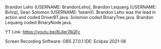 Brandon Leho (USERNAME: BrandonLeho), Brandon Lequang (USERNAME: Bvlvq), Sean Solomon (USERNAME: 1sean0).
Brandon Leho was the lead in action and coded DriverBT.java. Solomon coded BinaryTree.java. Brandon Lequang coded BinaryNode.java.

YT Link: https://youtu.be/8jJler7AQFc

Screen Recording Software: OBS 27.0.1 IDE: Eclipse 2021-06
